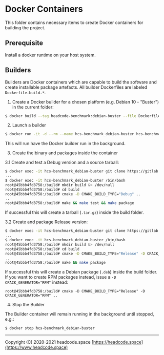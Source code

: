 # Docker Containers

This folder contains necessary items to create Docker containers for building the project.


## Prerequisite

Install a docker runtime on your host system.


## Builders

Builders are Docker containers which are capable to build the software and create
installable package artefacts. All builder Dockerfiles are labeled `Dockerfile.build.*`.

1. Create a Docker builder for a chosen platform (e.g. Debian 10 - "Buster") in the current folder:
```bash
$ docker build --tag headcode-benchmark:debian-buster --file Dockerfile.build.debian-buster .
```


2. Launch a builder
```bash
$ docker run -it -d --rm --name hcs-benchmark_debian-buster hcs-benchmark:debian-buster
```
This will run have the Docker builder run in the background.


3. Create the binary and packages inside the container


3.1 Create and test a Debug version and a source tarball:

```bash
$ docker exec -it hcs-benchmark_debian-buster git clone https://gitlab.com/headcode.space/benchmark.git . 
...
$ docker exec -it hcs-benchmark_debian-buster /bin/bash
root@45bbb4fd3758:/build# mkdir build &> /dev/null
root@45bbb4fd3758:/build# cd build
root@45bbb4fd3758:/build# cmake -D CMAKE_BUILD_TYPE="Debug" ..
..
root@45bbb4fd3758:/build# make && make test && make package
```

If successful this will create a tarball (`.tar.gz`) inside the build folder.


3.2 Create and package Release version:
```bash
$ docker exec -it hcs-benchmark_debian-buster git clone https://gitlab.com/headcode.space/benchmark.git . 
...
$ docker exec -it hcs-benchmark_debian-buster /bin/bash
root@45bbb4fd3758:/build# mkdir build &> /dev/null
root@45bbb4fd3758:/build# cd build
root@45bbb4fd3758:/build# cmake -D CMAKE_BUILD_TYPE="Release" -D CPACK_GENERATOR="DEB" ..
..
root@45bbb4fd3758:/build# make && make package
```

If successful this will create a Debian package (`.deb`) inside the build folder.
If you want to create RPM packages instead, issue a `-D CPACK_GENERATOR="RPM"` instead:
```
root@45bbb4fd3758:/build# cmake -D CMAKE_BUILD_TYPE="Release" -D CPACK_GENERATOR="RPM" ..
``` 


4. Stop the Builder

The Builder container will remain running in the background until stopped, e.g.:
```bash
$ docker stop hcs-benchmark_debian-buster 
```


---

Copyright (C) 2020-2021 headcode.space
[https://headcode.space](https://www.headcode.space)
